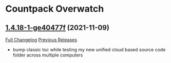 # <DBM> Countpack Overwatch

## [1.4.18-1-ge40477f](https://github.com/DeadlyBossMods/DBM-CountPack-Overwatch/tree/e40477f7b71acbce914cb4a0ad76120be53bbf3d) (2021-11-09)
[Full Changelog](https://github.com/DeadlyBossMods/DBM-CountPack-Overwatch/compare/1.4.18...e40477f7b71acbce914cb4a0ad76120be53bbf3d) [Previous Releases](https://github.com/DeadlyBossMods/DBM-CountPack-Overwatch/releases)

- bump classic toc while testing my new unified cloud based source code folder across multiple computers  
